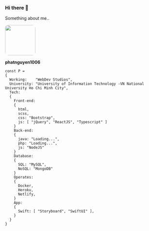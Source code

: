 ### Hi there 👋

Something about me..


<a href="https://github.com/phatnguyen1006">
  <img style="border-radius: 10px" width="100px" src="https://avatars.githubusercontent.com/u/69576826?v=4"/>
</a>

**phatnguyen1006**
```script
const P =
{
  Working:    "WebDev Studios",
  University: "University of Information Technology -VN National University Ho Chi Minh City",
  Tech:
  {
    Front-end:
    {
      html,
      scss,
      css: "Bootstrap",
      js: [ "jQuery", "ReactJS", "Typescript" ]
    }
    Back-end:
    {
      java: "Loading...",
      php: "Loading...",
      js: "NodeJS"
    }
    Database:
    {
      SQL: "MySQL",
      NoSQL: "MongoDB"
    }
    Operates:
    {
      Docker,
      Heroku,
      Netlify,
    }
    App:
    {
      Swift: [ "Storyboard", "SwiftUI" ],
    }
  }
}
```
